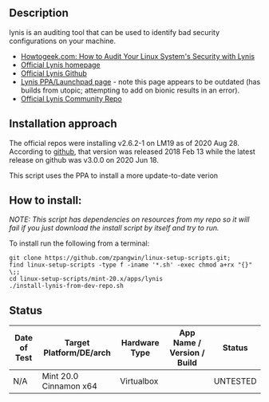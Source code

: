 
## Description

lynis is an auditing tool that can be used to identify bad security configurations on your machine.

* [Howtogeek.com: How to Audit Your Linux System's Security with Lynis](https://www.howtogeek.com/674288/how-to-audit-your-linux-systems-security-with-lynis/)
* [Official Lynis homepage](https://cisofy.com/lynis/#introduction)
* [Official Lynis Github](https://github.com/CISOfy/Lynis)
* [Lynis PPA/Launchpad page](https://launchpad.net/~cisofy/+archive/ubuntu/lynis) - note this page appears to be outdated (has builds from utopic; attempting to add on bionic results in an error).
* [Official Lynis Community Repo](https://packages.cisofy.com/community/)


## Installation approach

The official repos were installing v2.6.2-1 on LM19 as of 2020 Aug 28. According to [github](https://github.com/CISOfy/lynis/releases/tag/2.6.2), that version was released 2018 Feb 13 while the latest release on github was v3.0.0 on 2020 Jun 18.

This script uses the PPA to install a more update-to-date verion


## How to install:

*NOTE: This script has dependencies on resources from my repo so it will fail if you just download the install script by itself and try to run.*

To install run the following from a terminal:

```
git clone https://github.com/zpangwin/linux-setup-scripts.git;
find linux-setup-scripts -type f -iname '*.sh' -exec chmod a+rx "{}" \;;
cd linux-setup-scripts/mint-20.x/apps/lynis
./install-lynis-from-dev-repo.sh
```

## Status

| Date of Test  | Target Platform/DE/arch | Hardware Type  | App Name / Version / Build                | Status  |
| ------------- | ------------------------| -------------- | ----------------------------------------- | ------- |
| N/A  | Mint 20.0 Cinnamon x64  | Virtualbox     |  | UNTESTED |


